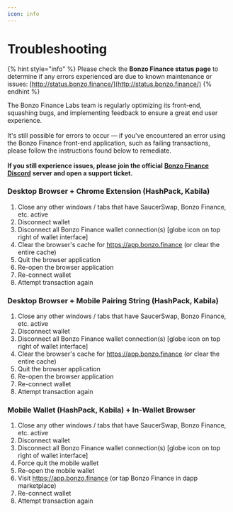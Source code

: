 ```yaml
---
icon: info
---
```


# Troubleshooting

{% hint style="info" %}
Please check the **Bonzo Finance status page** to determine if any errors experienced are due to known maintenance or issues: [http://status.bonzo.finance/](http://status.bonzo.finance/)
{% endhint %}

The Bonzo Finance Labs team is regularly optimizing its front-end, squashing bugs, and implementing feedback to ensure a great end user experience.\
\
It's still possible for errors to occur — if you've encountered an error using the Bonzo Finance front-end application, such as failing transactions,  please follow the instructions found below to remediate.\
\
**If you still experience issues, please join the official** [**Bonzo Finance Discord**](https://www.bonzo.finance/discord) **server and open a support ticket.**

### **Desktop Browser + Chrome Extension (HashPack, Kabila)**

1. Close any other windows / tabs that have SaucerSwap, Bonzo Finance, etc. active
2. Disconnect wallet
3. Disconnect all Bonzo Finance wallet connection(s) \[globe icon on top right of wallet interface]
4. Clear the browser's cache for https://app.bonzo.finance (or clear the entire cache)
5. Quit the browser application
6. Re-open the browser application
7. Re-connect wallet
8. Attempt transaction again

### **Desktop Browser + Mobile Pairing String (HashPack, Kabila)**

1. Close any other windows / tabs that have SaucerSwap, Bonzo Finance, etc. active
2. Disconnect wallet
3. Disconnect all Bonzo Finance wallet connection(s) \[globe icon on top right of wallet interface]
4. Clear the browser's cache for https://app.bonzo.finance (or clear the entire cache)
5. Quit the browser application
6. Re-open the browser application
7. Re-connect wallet
8. Attempt transaction again

### **Mobile Wallet (HashPack, Kabila) + In-Wallet Browser**

1. Close any other windows / tabs that have SaucerSwap, Bonzo Finance, etc. active
2. Disconnect wallet
3. Disconnect all Bonzo Finance wallet connection(s) \[globe icon on top right of wallet interface]
4. Force quit the mobile wallet
5. Re-open the mobile wallet
6. Visit https://app.bonzo.finance (or tap Bonzo Finance in dapp marketplace)
7. Re-connect wallet
8. Attempt transaction again
